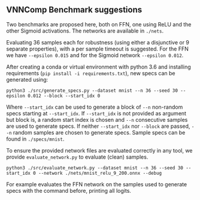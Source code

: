 VNNComp Benchmark suggestions
--------------------

Two benchmarks are proposed here, both on FFN, one using ReLU and the other Sigmoid activations.
The networks are available in `./nets`.

Evaluating 36 samples each for robustness (using either a disjunctive or 9 separate properties), with a per sample timeout is suggested.
For the FFN we have `--epsilon 0.015` and for the Sigmoid network `--epsilon 0.012`.

After creating a conda or virtual environment with python 3.6 and installing requirements (`pip install -i requirements.txt`), new specs can be generated using:
```
python3 ./src/generate_specs.py --dataset mnist --n 36 --seed 30 --epsilon 0.012 --block --start_idx 0
```
Where `--start_idx` can be used to generate a block of `--n` non-random specs starting at `--start_idx`.
If `--start_idx` is not provided as argument but block is, a random start index is chosen and `--n` consecutive samples are used to generate specs.
If neither `--start_idx` nor `--block` are passed, `--n` random samples are chosen to generate specs.
Sample specs can be found in `./specs/mnist`.

To ensure the provided network files are evaluated correctly in any tool, we provide `evaluate_network.py` to evaluate (clean) samples.
```
python3 ./src/evaluate_network.py --dataset mnist --n 36 --seed 30 --start_idx 0 --network ./nets/mnist_relu_9_200.onnx --debug
```
For example evaluates the FFN network on the samples used to generate specs with the command before, printing all logits.